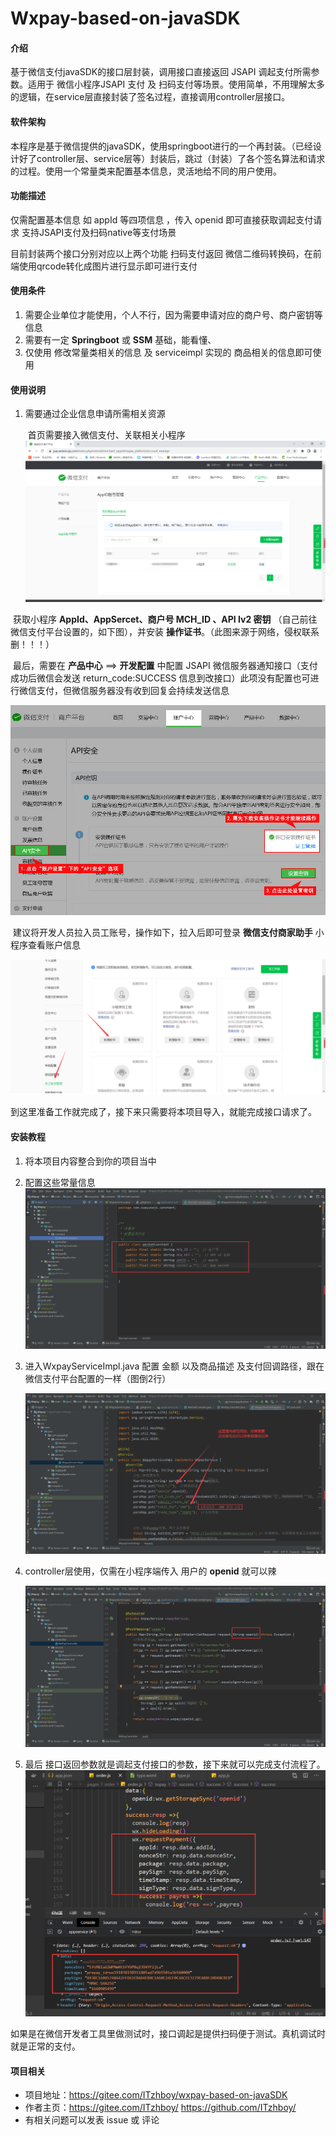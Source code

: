 # Wxpay-based-on-javaSDK

#### 介绍
基于微信支付javaSDK的接口层封装，调用接口直接返回 JSAPI 调起支付所需参数。适用于 微信小程序JSAPI 支付 及 扫码支付等场景。使用简单，不用理解太多的逻辑，在service层直接封装了签名过程，直接调用controller层接口。

#### 软件架构
本程序是基于微信提供的javaSDK，使用springboot进行的一个再封装。（已经设计好了controller层、service层等）封装后，跳过（封装）了各个签名算法和请求的过程。使用一个常量类来配置基本信息，灵活地给不同的用户使用。

#### 功能描述

仅需配置基本信息 如 appId 等四项信息 ，传入 openid 即可直接获取调起支付请求
支持JSAPI支付及扫码native等支付场景

目前封装两个接口分别对应以上两个功能
扫码支付返回 微信二维码转换码，在前端使用qrcode转化成图片进行显示即可进行支付

#### 使用条件

1. 需要企业单位才能使用，个人不行，因为需要申请对应的商户号、商户密钥等信息
2. 需要有一定 **Springboot** 或 **SSM** 基础，能看懂、
3. 仅使用 修改常量类相关的信息 及 serviceimpl 实现的 商品相关的信息即可使用


#### 使用说明

1. 需要通过企业信息申请所需相关资源

   ​	首页需要接入微信支付、关联相关小程序
    ![into](src/main/resources/static/image/image-20220819100351753.png)
   

​			获取小程序  **AppId、AppSercet、商户号 MCH_ID 、API lv2 密钥** （自己前往微信支付平台设置的，如下图），并安装  **操作证书**。（此图来源于网络，侵权联系删！！！）

​			最后，需要在  **产品中心** ==>  **开发配置** 中配置  JSAPI  微信服务器通知接口（支付成功后微信会发送 return_code:SUCCESS 信息到改接口）此项没有配置也可进行微信支付，但微信服务器没有收到回复会持续发送信息

![20170925145901_33411](src/main/resources/static/image/20170925145901_33411.jpg)

​		建议将开发人员拉入员工账号，操作如下，拉入后即可登录  **微信支付商家助手** 小程序查看账户信息

![emploer](src/main/resources/static/image/image-20220819101641785.png)

到这里准备工作就完成了，接下来只需要将本项目导入，就能完成接口请求了。

#### 安装教程

1. 将本项目内容整合到你的项目当中

2. 配置这些常量信息
![image-20220819103017711](src/main/resources/static/image/image-20220819103017711.png)

3. 进入WxpayServiceImpl.java 配置 金额 以及商品描述  及支付回调路径，跟在微信支付平台配置的一样（图倒2行）

   ![image-20220819103347435](src/main/resources/static/image/image-20220819103347435.png)

 4. controller层使用，仅需在小程序端传入 用户的 **openid** 就可以辣

    ![image-20220819103604928](src/main/resources/static/image/image-20220819103604928.png)

5. 最后 接口返回参数就是调起支付接口的参数，接下来就可以完成支付流程了。
    ![args](src/main/resources/static/image/image-20220819104945582.png)


如果是在微信开发者工具里做测试时，接口调起是提供扫码便于测试。真机调试时就是正常的支付。
#### 项目相关

- 项目地址：https://gitee.com/ITzhboy/wxpay-based-on-javaSDK
- 作者主页：https://gitee.com/ITzhboy/    https://github.com/ITzhboy/
- 有相关问题可以发表 issue 或 评论
